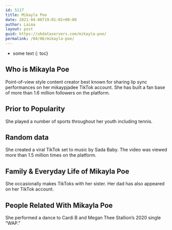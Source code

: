 ```yaml
---
id: 5117
title: Mikayla Poe
date: 2021-04-06T19:01:01+00:00
author: Laima
layout: post
guid: https://ukdataservers.com/mikayla-poe/
permalink: /04/06/mikayla-poe/
---
```


* some text
{: toc}


## Who is Mikayla Poe
                  
                  
                  
Point-of-view style content creator best known for sharing lip sync performances on her mikaypjadee TikTok account. She has built a fan base of more than 1.6 million followers on the platform.
                  
              
            
              
            
                
                
                
## Prior to Popularity
                  
                  
                  
She played a number of sports throughout her youth including tennis.
                  
              
            
              
            
                
                
                
## Random data
                  
                  
                  
She created a viral TikTok set to music by Sada Baby. The video was viewed more than 1.5 million times on the platform.
                  
              
            
              
            
                
                
                
## Family & Everyday Life of Mikayla Poe
                  
                  
                  
She occasionally makes TikToks with her sister. Her dad has also appeared on her TikTok account.
                  
              
            
              
            
                
                
                
## People Related With Mikayla Poe
                  
                  
                  
She performed a dance to Cardi B and Megan Thee Stallion&#8217;s 2020 single &#8220;WAP.&#8221; 
                  
              
            
              
            
                
              
            
              
              
            
            
              
            
          
          
          